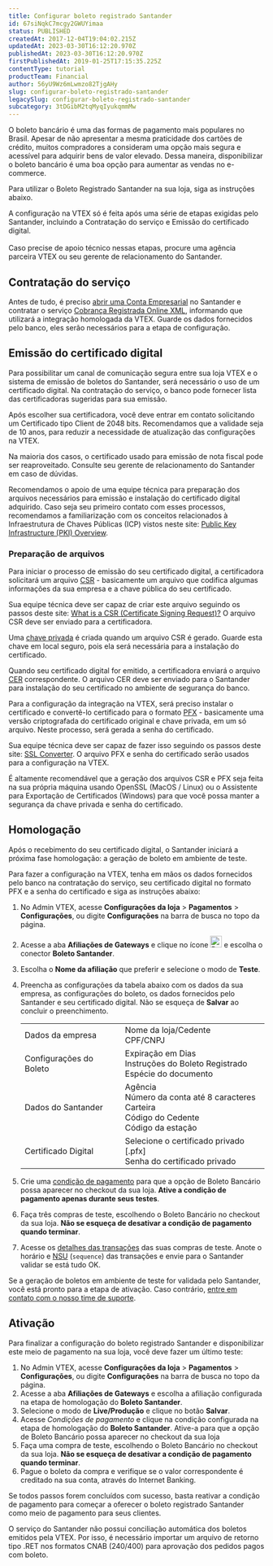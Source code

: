 ```yaml
---
title: Configurar boleto registrado Santander
id: 67siNqkC7mcgy2GWUYimaa
status: PUBLISHED
createdAt: 2017-12-04T19:04:02.215Z
updatedAt: 2023-03-30T16:12:20.970Z
publishedAt: 2023-03-30T16:12:20.970Z
firstPublishedAt: 2019-01-25T17:15:35.225Z
contentType: tutorial
productTeam: Financial
author: 56yU9Wz6mLwmzo82TjgAHy
slug: configurar-boleto-registrado-santander
legacySlug: configurar-boleto-registrado-santander
subcategory: 3tDGibM2tqMyqIyukqmmMw
---
```


O boleto bancário é uma das formas de pagamento mais populares no Brasil. Apesar de não apresentar a mesma praticidade dos cartões de crédito, muitos compradores a consideram uma opção mais segura e acessível para adquirir bens de valor elevado. Dessa maneira, disponibilizar o boleto bancário é uma boa opção para aumentar as vendas no e-commerce.

Para utilizar o Boleto Registrado Santander na sua loja, siga as instruções abaixo.

<div class="alert alert-warning">
A configuração na VTEX só é feita após uma série de etapas exigidas pelo Santander, incluindo a Contratação do serviço e Emissão do certificado digital.<br/><br/>Caso precise de apoio técnico nessas etapas, procure uma agência parceira VTEX ou seu gerente de relacionamento do Santander.</div>

## Contratação do serviço
Antes de tudo, é preciso [abrir uma Conta Empresarial](https://www.santander.com.br/conta-pessoa-juridica "abrir uma conta empresarial") no Santander e contratar o serviço [Cobrança Registrada Online XML](https://www.santander.com.br/servicos-financeiros/solucoes-de-recebimento/cobrancas "Cobrança Registrada Online XML"), informando que utilizará a integração homologada da VTEX. Guarde os dados fornecidos pelo banco, eles serão necessários para a etapa de configuração.

## Emissão do certificado digital
Para possibilitar um canal de comunicação segura entre sua loja VTEX e o sistema de emissão de boletos do Santander, será necessário o uso de um certificado digital. Na contratação do serviço, o banco pode fornecer lista das certificadoras sugeridas para sua emissão. 

Após escolher sua certificadora, você deve entrar em contato solicitando um Certificado tipo Client de 2048 bits. Recomendamos que a validade seja de 10 anos, para reduzir a necessidade de atualização das configurações na VTEX. 

<div class="alert alert-info">
Na maioria dos casos, o certificado usado para emissão de nota fiscal pode ser reaproveitado. Consulte seu gerente de relacionamento do Santander em caso de dúvidas.
</div>

Recomendamos o apoio de uma equipe técnica para preparação dos arquivos necessários para emissão e instalação do certificado digital adquirido. Caso seja seu primeiro contato com esses processos, recomendamos a familiarização com os conceitos relacionados à Infraestrutura de Chaves Públicas (ICP) vistos neste site: [Public Key Infrastructure (PKI) Overview](https://www.sslshopper.com/public-key-infrastructure-pki-overview.html "Public Key Infrastructure (PKI) Overview").

### Preparação de arquivos
Para iniciar o processo de emissão do seu certificado digital, a certificadora solicitará um arquivo [CSR](https://www.file-extension.info/pt/format/CSR "CSR") - basicamente um arquivo que codifica algumas informações da sua empresa e a chave pública do seu certificado. 

Sua equipe técnica deve ser capaz de criar este arquivo seguindo os passos deste site: [What is a CSR (Certificate Signing Request)?](https://www.sslshopper.com/what-is-a-csr-certificate-signing-request.html "What is a CSR (Certificate Signing Request)?") O arquivo CSR deve ser enviado para a certificadora.

<div class="alert alert-warning">
Uma <a href="https://www.ssls.com/knowledgebase/how-can-i-find-the-private-key-for-my-ssl-certificate/">chave privada</a> é criada quando um arquivo CSR é gerado. Guarde esta chave em local seguro, pois ela será necessária para a instalação do certificado.
</div>

Quando seu certificado digital for emitido, a certificadora enviará o arquivo [CER](https://www.file-extension.info/pt/format/cer "CER") correspondente. O arquivo CER deve ser enviado para o Santander para instalação do seu certificado no ambiente de segurança do banco.

Para a configuração da integração na VTEX, será preciso instalar o certificado e convertê-lo certificado para o formato [PFX](https://www.file-extension.info/pt/format/pfx "PFX") - basicamente uma versão criptografada do certificado original e chave privada, em um só arquivo. Neste processo, será gerada a senha do certificado. 

Sua equipe técnica deve ser capaz de fazer isso seguindo os passos deste site: [SSL Converter](https://www.sslshopper.com/ssl-converter.html "SSL Converter"). O arquivo PFX e senha do certificado serão usados para a configuração na VTEX. 

<div class="alert alert-warning">
É altamente recomendável que a geração dos arquivos CSR e PFX seja feita na sua própria máquina usando OpenSSL (MacOS / Linux) ou o Assistente para Exportação de Certificados (Windows) para que você possa manter a segurança da chave privada e senha do certificado.
</div>

## Homologação

Após o recebimento do seu certificado digital, o Santander iniciará a próxima fase homologação: a geração de boleto em ambiente de teste. 

Para fazer a configuração na VTEX, tenha em mãos os dados fornecidos pelo banco na contratação do serviço, seu certificado digital no formato PFX e a senha do certificado e siga as instruções abaixo:

1. No Admin VTEX, acesse **Configurações da loja** > **Pagamentos** > **Configurações**, ou digite **Configurações** na barra de busca no topo da página.
2. Acesse a aba **Afiliações de Gateways** e clique no ícone <img src="https:https://images.ctfassets.net/alneenqid6w5/4oUB04BWtdR3i6mYdYISFX/a47b099664e386416b0962c13ee00ddc/image1.png" alt="Botão verde de afiliação" style="width: 23px;" /> e escolha o conector __Boleto Santander__.
3. Escolha o __Nome da afiliação__ que preferir e selecione o modo de __Teste__.
4. Preencha as configurações da tabela abaixo com os dados da sua empresa, as configurações do boleto, os dados fornecidos pelo Santander e seu certificado digital. Não se esqueça de __Salvar__ ao concluir o preenchimento.

    | | |
    |-------------------------|---------------------------------------------------------------------------------------------------|
    | Dados da empresa        | Nome da loja/Cedente<br>CPF/CNPJ                                                                  |
    | Configurações do Boleto | Expiração em Dias<br>Instruções do Boleto Registrado<br>Espécie do documento                      |
    | Dados do Santander      | Agência<br>Número da conta até 8 caracteres<br>Carteira<br>Código do Cedente<br>Código da estação |
    | Certificado Digital     | Selecione o certificado privado [.pfx]<br>Senha do certificado privado                            |

4. Crie uma [condição de pagamento](https://help.vtex.com/pt/tracks/pagamentos--6GAS7ZzGAm7AGoEAwDbwJG/6bzGxlz4inf8sKmvZ1c7i3 "condição de pagamento") para que a opção de Boleto Bancário possa aparecer no checkout da sua loja. __Ative a condição de pagamento apenas durante seus testes__.
5. Faça três compras de teste, escolhendo o Boleto Bancário no checkout da sua loja. __Não se esqueça de desativar a condição de pagamento quando terminar__.
6. Acesse os [detalhes das transações](https://help.vtex.com/pt/tracks/pagamentos--6GAS7ZzGAm7AGoEAwDbwJG/3Nt40DMEWkvhlpaL5PlBy "detalhes das transações ") das suas compras de teste. Anote o horário e [NSU](https://help.vtex.com/pt/tutorial/como-achar-nsu-e-tid-do-pedido--frequentlyAskedQuestions_477 "NSU") (`sequence`) das transações e envie para o Santander validar se está tudo OK.

Se a geração de boletos em ambiente de teste for validada pelo Santander, você está pronto para a etapa de ativação. Caso contrário, [entre em contato com o nosso time de suporte](https://help.vtex.com/pt/tutorial/abrir-chamados-para-o-suporte-vtex--16yOEqpO32UQYygSmMSSAM "entre em contato com o nosso time de suporte").

## Ativação

Para finalizar a configuração do boleto registrado Santander e disponibilizar este meio de pagamento na sua loja, você deve fazer um último teste:

1. No Admin VTEX, acesse **Configurações da loja** > **Pagamentos** > **Configurações**, ou digite **Configurações** na barra de busca no topo da página.
2. Acesse a aba **Afiliações de Gateways** e escolha a afiliação configurada na etapa de homologação do __Boleto Santander__.
3. Selecione o modo de __Live/Produção__ e clique no botão __Salvar__.
4. Acesse *Condições de pagamento* e clique na condição configurada na etapa de homologação do __Boleto Santander__. Ative-a para que a opção de Boleto Bancário possa aparecer no checkout da sua loja
5. Faça uma compra de teste, escolhendo o Boleto Bancário no checkout da sua loja. __Não se esqueça de desativar a condição de pagamento quando terminar__.
6. Pague o boleto da compra e verifique se o valor correspondente é creditado na sua conta, através do Internet Banking.

Se todos passos forem concluídos com sucesso, basta reativar a condição de pagamento para começar a oferecer o boleto registrado Santander como meio de pagamento para seus clientes.

<div class="alert alert-info">
O serviço do Santander não possui conciliação automática dos boletos emitidos pela VTEX. Por isso, é necessário importar um arquivo de retorno tipo .RET nos formatos CNAB (240/400) para aprovação dos pedidos pagos com boleto.
</div>

